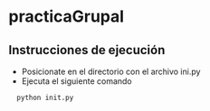 # practicaGrupal
## Instrucciones de ejecución
- Posicionate en el directorio con el archivo ini.py
- Ejecuta el siguiente comando
```bash
  python init.py
```